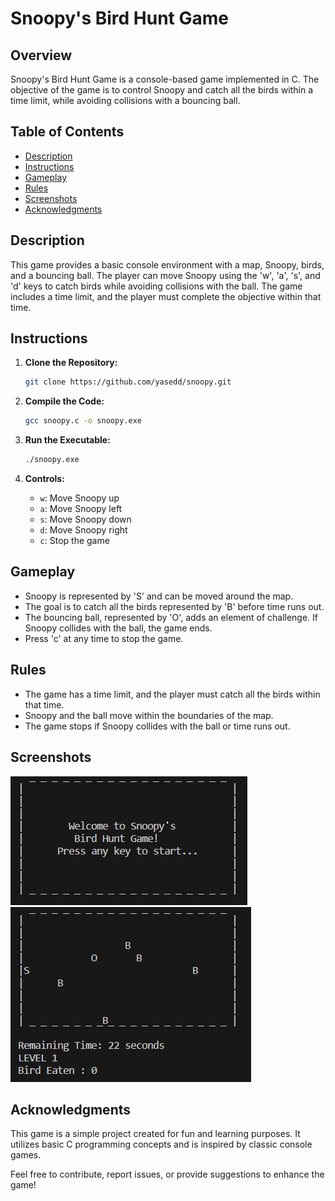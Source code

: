 # Snoopy's Bird Hunt Game

## Overview

Snoopy's Bird Hunt Game is a console-based game implemented in C. The objective of the game is to control Snoopy and catch all the birds within a time limit, while avoiding collisions with a bouncing ball.

## Table of Contents

- [Description](#description)
- [Instructions](#instructions)
- [Gameplay](#gameplay)
- [Rules](#rules)
- [Screenshots](#screenshots)
- [Acknowledgments](#acknowledgments)

## Description

This game provides a basic console environment with a map, Snoopy, birds, and a bouncing ball. The player can move Snoopy using the 'w', 'a', 's', and 'd' keys to catch birds while avoiding collisions with the ball. The game includes a time limit, and the player must complete the objective within that time.

## Instructions

1. **Clone the Repository:**

   ```bash
   git clone https://github.com/yasedd/snoopy.git
   ```

2. **Compile the Code:**

   ```bash
   gcc snoopy.c -o snoopy.exe
   ```

3. **Run the Executable:**

   ```bash
   ./snoopy.exe
   ```

4. **Controls:**
   - `w`: Move Snoopy up
   - `a`: Move Snoopy left
   - `s`: Move Snoopy down
   - `d`: Move Snoopy right
   - `c`: Stop the game

## Gameplay

- Snoopy is represented by 'S' and can be moved around the map.
- The goal is to catch all the birds represented by 'B' before time runs out.
- The bouncing ball, represented by 'O', adds an element of challenge. If Snoopy collides with the ball, the game ends.
- Press 'c' at any time to stop the game.

## Rules

- The game has a time limit, and the player must catch all the birds within that time.
- Snoopy and the ball move within the boundaries of the map.
- The game stops if Snoopy collides with the ball or time runs out.

## Screenshots

![Gameplay](start.png)
![Gameplay](game.png)

## Acknowledgments

This game is a simple project created for fun and learning purposes. It utilizes basic C programming concepts and is inspired by classic console games.

Feel free to contribute, report issues, or provide suggestions to enhance the game!
